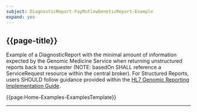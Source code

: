 ```yaml
---
subject: DiagnosticReport-FayMutlowGeneticReport-Example
expand: yes
---
```




## {{page-title}}

Example of a DiagnosticReport with the minimal amount of information expected by the Genomic Medicine Service when returning unstructured reports back to a requester (NOTE: basedOn SHALL reference a ServiceRequest resource within the central broker). For Structured Reports, users SHOULD follow guidance provided within the [HL7 Genomic Reporting Implementation Guide](http://hl7.org/fhir/uv/genomics-reporting/index.html).


{{page:Home-Examples-ExamplesTemplate}}



---